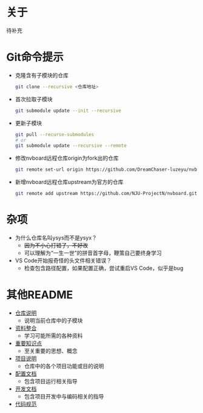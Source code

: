 # 关于
待补充
# Git命令提示
- 克隆含有子模块的仓库
  ```bash
  git clone --recursive <仓库地址>
  ```
- 首次拉取子模块
  ```bash
  git submodule update --init --recursive
  ```
- 更新子模块
  ```bash
  git pull --recurse-submodules
  # or
  git submodule update --recursive --remote
  ```  
- 修改nvboard远程仓库origin为fork出的仓库
  ```bash
  git remote set-url origin https://github.com/DreamChaser-luzeyu/nvboard.git
  ```
- 新增nvboard远程仓库upstream为官方的仓库
  ```bash
  git remote add upstream https://github.com/NJU-ProjectN/nvboard.git
  ```
# 杂项
- 为什么仓库名叫ysys而不是ysyx？
  - ~~因为不小心打错了，不好改~~
  - 可以理解为“一生一世”的拼音首字母，鞭策自己要终身学习
- VS Code开始报奇怪的头文件相关错误？
  - 检查包含路径配置，如果配置正确，尝试重启VS Code，似乎是bug
# 其他README
- [仓库说明](repo_README.md)
  - 说明当前仓库中的子模块
- [资料整合](info_collection.md)
  - 学习可能所需的各种资料
- [重要知识点](study_bookmark.md) 
  - 至关重要的思想、概念
- [项目说明](proj_list.md)
  - 仓库中的各个项目功能或目的说明
- [配置文档](config_doc.md)
  - 包含项目运行相关指导
- [开发文档](dev_doc.md)
  - 包含项目开发中与编码相关的指导
- [代码规范](code_style.md)